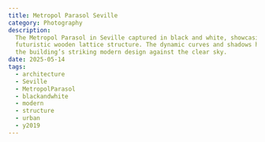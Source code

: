 ```yaml
---
title: Metropol Parasol Seville
category: Photography
description:
  The Metropol Parasol in Seville captured in black and white, showcasing its
  futuristic wooden lattice structure. The dynamic curves and shadows highlight
  the building’s striking modern design against the clear sky.
date: 2025-05-14
tags:
  - architecture
  - Seville
  - MetropolParasol
  - blackandwhite
  - modern
  - structure
  - urban
  - y2019
---
```

